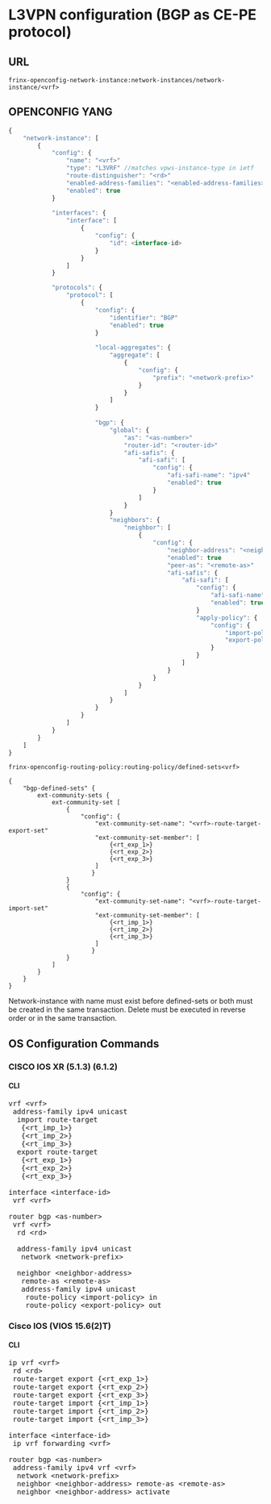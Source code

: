 # L3VPN configuration (BGP as CE-PE protocol)

## URL

```
frinx-openconfig-network-instance:network-instances/network-instance/<vrf>
```

## OPENCONFIG YANG

```javascript
{
    "network-instance": [
        {
            "config": {
                "name": "<vrf>"
                "type": "L3VRF" //matches vpws-instance-type in ietf
                "route-distinguisher": "<rd>"
                "enabled-address-families": "<enabled-address-families>"
                "enabled": true
            }
            
            "interfaces": {
                "interface": [
                    {
                        "config": {
                            "id": <interface-id>
                        }
                    }
                ]
            }

            "protocols": {
                "protocol": [
                    {
                        "config": {
                            "identifier": "BGP"
                            "enabled": true
                        }
                        
                        "local-aggregates": {
                            "aggregate": [
                                {
                                    "config": {
                                        "prefix": "<network-prefix>"
                                    }
                                }
                            ]
                        }
                        
                        "bgp": {
                            "global": {
                                "as": "<as-number>"
                                "router-id": "<router-id>"
                                "afi-safis": {
                                    "afi-safi": [
                                        "config": {
                                            "afi-safi-name": "ipv4"
                                            "enabled": true
                                        }
                                    ]
                                }
                            }
                            "neighbors": {
                                "neighbor": [
                                    {
                                        "config": {
                                            "neighbor-address": "<neighbor-address>"
                                            "enabled": true
                                            "peer-as": "<remote-as>"
                                            "afi-safis": {
                                                "afi-safi": [
                                                    "config": {
                                                        "afi-safi-name": "ipv4"
                                                        "enabled": true
                                                    }
                                                    "apply-policy": {
                                                        "config": {
                                                            "import-policy": "<import-policy>"
                                                            "export-policy": "<export-policy>"
                                                        }
                                                    }
                                                ]
                                            }
                                        }
                                    }
                                ]
                            }
                        }
                    }
                ]
            }
        }
    ]
}
```

```
frinx-openconfig-routing-policy:routing-policy/defined-sets<vrf>
```

```
{
    "bgp-defined-sets" {
        ext-community-sets {
            ext-community-set [
                {            
                    "config": {
                        "ext-community-set-name": "<vrf>-route-target-export-set"
                        "ext-community-set-member": [
                            {<rt_exp_1>}
                            {<rt_exp_2>}
                            {<rt_exp_3>}
                        ]
                       }
                }
                {            
                    "config": {
                        "ext-community-set-name": "<vrf>-route-target-import-set"
                        "ext-community-set-member": [
                            {<rt_imp_1>}
                            {<rt_imp_2>}
                            {<rt_imp_3>}
                        ]
                       }
                }
            ]
        }
    }
}
```

Network-instance with name <vrf> must exist before defined-sets or both must be created in the same transaction.
Delete must be executed in reverse order or in the same transaction.

## OS Configuration Commands

### CISCO IOS XR (5.1.3) (6.1.2)

#### CLI

<pre>
vrf &lt;vrf&gt;
 address-family ipv4 unicast
  import route-target 
   {&lt;rt_imp_1&gt;}
   {&lt;rt_imp_2&gt;}
   {&lt;rt_imp_3&gt;}
  export route-target 
   {&lt;rt_exp_1&gt;}
   {&lt;rt_exp_2&gt;}
   {&lt;rt_exp_3&gt;}

interface &lt;interface-id&gt;
 vrf &lt;vrf&gt;
 
router bgp &lt;as-number&gt;
 vrf &lt;vrf&gt;
  rd &lt;rd&gt;
  
  address-family ipv4 unicast
   network &lt;network-prefix&gt;
   
  neighbor &lt;neighbor-address&gt;
   remote-as &lt;remote-as&gt;
   address-family ipv4 unicast
    route-policy &lt;import-policy&gt; in
    route-policy &lt;export-policy&gt; out
</pre>

### Cisco IOS (VIOS 15.6(2)T)

#### CLI

<pre>
ip vrf &lt;vrf&gt;
 rd &lt;rd&gt;
 route-target export {&lt;rt_exp_1&gt;}
 route-target export {&lt;rt_exp_2&gt;}
 route-target export {&lt;rt_exp_3&gt;}
 route-target import {&lt;rt_imp_1&gt;}
 route-target import {&lt;rt_imp_2&gt;}
 route-target import {&lt;rt_imp_3&gt;}

interface &lt;interface-id&gt;
 ip vrf forwarding &lt;vrf&gt;

router bgp &lt;as-number&gt;
 address-family ipv4 vrf &lt;vrf&gt;
  network &lt;network-prefix&gt;
  neighbor &lt;neighbor-address&gt; remote-as &lt;remote-as&gt;
  neighbor &lt;neighbor-address&gt; activate
</pre>
